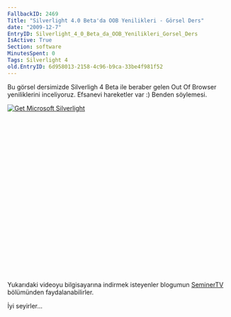 ```yaml
---
FallbackID: 2469
Title: "Silverlight 4.0 Beta'da OOB Yenilikleri - Görsel Ders"
date: "2009-12-7"
EntryID: Silverlight_4_0_Beta_da_OOB_Yenilikleri_Gorsel_Ders
IsActive: True
Section: software
MinutesSpent: 0
Tags: Silverlight 4
old.EntryID: 6d958013-2158-4c96-b9ca-33be4f981f52
---
```

Bu görsel dersimizde Silverligh 4 Beta ile beraber gelen Out Of Browser
yeniliklerini inceliyoruz. Efsanevi hareketler var :) Benden söylemesi.

<div style="width:512px;height:384px;">

[![Get Microsoft
Silverlight](http://go2.microsoft.com/fwlink/?LinkId=108181)](http://go2.microsoft.com/fwlink/?LinkID=124807)

</div>

Yukarıdaki videoyu bilgisayarına indirmek isteyenler blogumun
[SeminerTV](http://daron.yondem.com/tr/formatpage.aspx?path=seminertv.format.html#GorselDersler)
bölümünden faydalanabilirler.

İyi seyirler...


